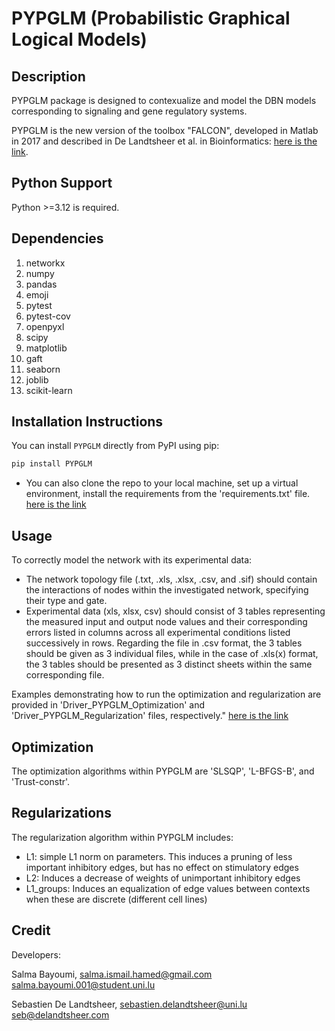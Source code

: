 # PYPGLM (Probabilistic Graphical Logical Models)

## Description

PYPGLM package is designed to contexualize and model the DBN models corresponding to 
signaling and gene regulatory systems.
							 
PYPGLM is the new version of the toolbox "FALCON", developed in Matlab in 2017 and described in De Landtsheer et al. in 
Bioinformatics: [here is the link](https://academic.oup.com/bioinformatics/article/33/21/3431/3897376).

## Python Support

Python >=3.12 is required.


## Dependencies

1. networkx  
2. numpy  
3. pandas  
4. emoji  
5. pytest  
6. pytest-cov  
7. openpyxl  
8. scipy  
9. matplotlib  
10. gaft  
11. seaborn  
12. joblib  
13. scikit-learn  

## Installation Instructions

You can install `PYPGLM` directly from PyPI using pip:

```bash
pip install PYPGLM 
```



- You can also clone the repo to your local machine, set up a virtual environment,
install the requirements from the 'requirements.txt' file. [here is the link](https://github.com/sysbiolux/pypglm_main)


## Usage

To correctly model the network with its experimental data:
- The network topology file (.txt, .xls, .xlsx, .csv, and .sif) should contain the interactions of nodes within the investigated network, 
  specifying their type and gate.  
- Experimental data (xls, xlsx, csv) should consist of 3 tables representing the measured input and output node values and their 
  corresponding errors listed in columns across all experimental conditions listed successively in rows. Regarding the file in .csv 
  format, the 3 tables should be given as 3 individual files, while in the case of .xls(x) format, the 3 tables should 
  be presented as 3 distinct sheets within the same corresponding file.

Examples demonstrating how to run the optimization and regularization are provided in 'Driver_PYPGLM_Optimization' and 
'Driver_PYPGLM_Regularization' files, respectively." [here is the link](https://github.com/sysbiolux/pypglm_main/tree/main/examples)


## Optimization

The optimization algorithms within PYPGLM are 'SLSQP', 'L-BFGS-B', and 'Trust-constr'.



## Regularizations

The regularization algorithm within PYPGLM includes:
- L1: simple L1 norm on parameters. This induces a pruning of less important inhibitory edges, but has no effect on stimulatory edges
- L2: Induces a decrease of weights of unimportant inhibitory edges
- L1_groups: Induces an equalization of edge values between contexts when these are discrete (different cell lines)

## Credit

Developers:

Salma Bayoumi,                salma.ismail.hamed@gmail.com
				              salma.bayoumi.001@student.uni.lu
							  
Sebastien De Landtsheer,      sebastien.delandtsheer@uni.lu
                              seb@delandtsheer.com



